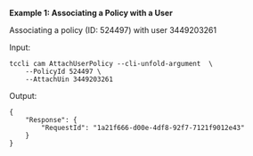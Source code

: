 **Example 1: Associating a Policy with a User**

Associating a policy (ID: 524497) with user 3449203261

Input: 

```
tccli cam AttachUserPolicy --cli-unfold-argument  \
    --PolicyId 524497 \
    --AttachUin 3449203261
```

Output: 
```
{
    "Response": {
        "RequestId": "1a21f666-d00e-4df8-92f7-7121f9012e43"
    }
}
```


